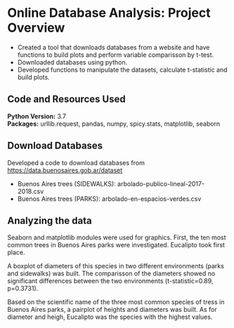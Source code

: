 # Online Database Analysis: Project Overview 
* Created a tool that downloads databases from a website and have functions to build plots and perform variable comparisson by t-test.
* Downloaded databases using python.
* Developed functions to manipulate the datasets, calculate t-statistic and build plots. 

## Code and Resources Used 
**Python Version:** 3.7  
**Packages:** urllib.request, pandas, numpy, spicy.stats, matplotlib, seaborn

## Download Databases
Developed a code to download databases from https://data.buenosaires.gob.ar/dataset
* Buenos Aires trees (SIDEWALKS): arbolado-publico-lineal-2017-2018.csv
* Buenos Aires trees (PARKS): arbolado-en-espacios-verdes.csv
 
## Analyzing the data
Seaborn and matplotlib modules were used for graphics. First, the ten most common trees in Buenos Aires parks were investigated. Eucalipto took first place. 

A boxplot of diameters of this species in two different environments (parks and sidewalks) was built. The comparisson of the diameters showed no significant differences between the two environments (t-statistic=0.89, p=0.3731). 

Based on the scientific name of the three most common species of tress in Buenos Aires parks, a pairplot of heights and diameters was built. As for diameter and heigh, Eucalipto was the species with the highest values.
